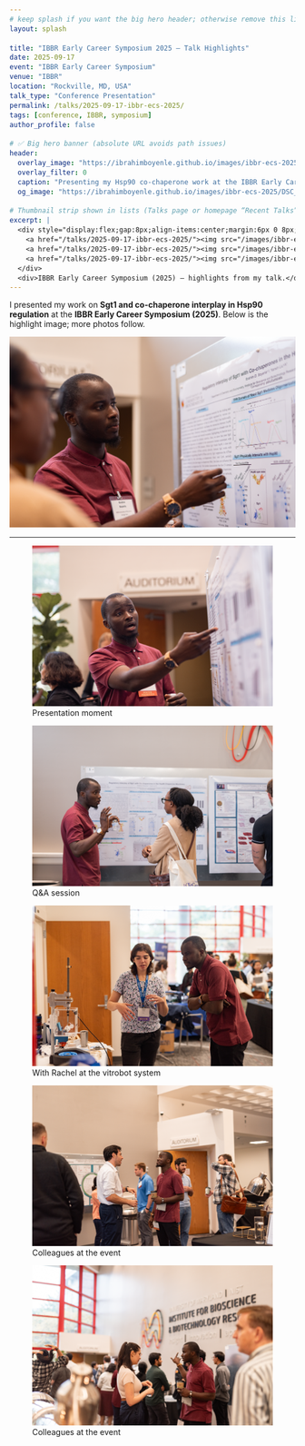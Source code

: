 ```yaml
---
# keep splash if you want the big hero header; otherwise remove this line
layout: splash

title: "IBBR Early Career Symposium 2025 — Talk Highlights"
date: 2025-09-17
event: "IBBR Early Career Symposium"
venue: "IBBR"
location: "Rockville, MD, USA"
talk_type: "Conference Presentation"
permalink: /talks/2025-09-17-ibbr-ecs-2025/
tags: [conference, IBBR, symposium]
author_profile: false

# ✅ Big hero banner (absolute URL avoids path issues)
header:
  overlay_image: "https://ibrahimboyenle.github.io/images/ibbr-ecs-2025/DSC_1994-107.png"
  overlay_filter: 0
  caption: "Presenting my Hsp90 co-chaperone work at the IBBR Early Career Symposium (2025)."
  og_image: "https://ibrahimboyenle.github.io/images/ibbr-ecs-2025/DSC_1994-107.png"

# Thumbnail strip shown in lists (Talks page or homepage “Recent Talks”)
excerpt: |
  <div style="display:flex;gap:8px;align-items:center;margin:6px 0 8px;">
    <a href="/talks/2025-09-17-ibbr-ecs-2025/"><img src="/images/ibbr-ecs-2025/DSC_1994-107.png" alt="Talk highlight" style="width:86px;height:60px;object-fit:cover;border-radius:6px;"></a>
    <a href="/talks/2025-09-17-ibbr-ecs-2025/"><img src="/images/ibbr-ecs-2025/DSC_1992-106.png" alt="Presentation moment" style="width:86px;height:60px;object-fit:cover;border-radius:6px;"></a>
    <a href="/talks/2025-09-17-ibbr-ecs-2025/"><img src="/images/ibbr-ecs-2025/DSC_2055-137.png" alt="Q&A" style="width:86px;height:60px;object-fit:cover;border-radius:6px;"></a>
  </div>
  <div>IBBR Early Career Symposium (2025) — highlights from my talk.</div>
---
```


I presented my work on **Sgt1 and co-chaperone interplay in Hsp90 regulation** at the **IBBR Early Career Symposium (2025)**. Below is the highlight image; more photos follow.

![IBBR ECS 2025 highlight](/images/ibbr-ecs-2025/DSC_1994-107.png)

---

<div class="photo-grid">
  <figure>
    <img src="/images/ibbr-ecs-2025/DSC_1992-106.png" alt="Presentation moment">
    <figcaption>Presentation moment</figcaption>
  </figure>
  <figure>
    <img src="/images/ibbr-ecs-2025/DSC_2055-137.png" alt="Q&amp;A session">
    <figcaption>Q&amp;A session</figcaption>
  </figure>
  <figure>
    <img src="/images/ibbr-ecs-2025/DSC_1610-201.png" alt="With Rachel at the vitrobot system">
    <figcaption>With Rachel at the vitrobot system</figcaption>
  </figure>
  <figure>
    <img src="/images/ibbr-ecs-2025/DSC_1404-130.png" alt="Colleagues at the event">
    <figcaption>Colleagues at the event</figcaption>
  </figure>
  <figure>
    <img src="/images/ibbr-ecs-2025/DSC_1435-142.png" alt="Colleagues at the event">
    <figcaption>Colleagues at the event</figcaption>
  </figure>
</div>
